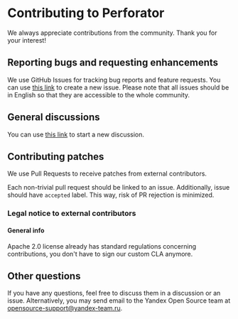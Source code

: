 # Contributing to Perforator

We always appreciate contributions from the community. Thank you for your interest!

## Reporting bugs and requesting enhancements

We use GitHub Issues for tracking bug reports and feature requests. You can use [this link](https://github.com/yandex/perforator/issues/new) to create a new issue.
Please note that all issues should be in English so that they are accessible to the whole community.

## General discussions

You can use [this link](https://github.com/yandex/perforator/discussions/new/choose) to start a new discussion.

## Contributing patches

We use Pull Requests to receive patches from external contributors.

Each non-trivial pull request should be linked to an issue. Additionally, issue should have `accepted` label. This way, risk of PR rejection is minimized.

### Legal notice to external contributors
#### General info
Apache 2.0 license already has standard regulations concerning contributions, you don't have to sign our custom CLA anymore.

## Other questions
If you have any questions, feel free to discuss them in a discussion or an issue.
Alternatively, you may send email to the Yandex Open Source team at opensource-support@yandex-team.ru.
